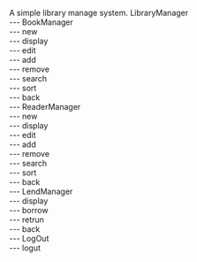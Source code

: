 A simple library manage system.
LibraryManager    
	--- BookManager   
		--- new       
		--- display   
		--- edit      
		--- add       
		--- remove    
		--- search    
		--- sort      
		--- back      
	--- ReaderManager   
		--- new         
		--- display     
		--- edit        
		--- add         
		--- remove      
		--- search      
		--- sort        
		--- back        
	--- LendManager     
		--- display     
		--- borrow      
		--- retrun      
		--- back        
	--- LogOut          
		--- logut       

